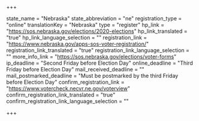 +++

state_name = "Nebraska"
state_abbreviation = "ne"
registration_type = "online"
translationKey = "Nebraska"
type = "register"
hp_link = "https://sos.nebraska.gov/elections/2020-elections"
hp_link_translated = "true"
hp_link_language_selection = ""
registration_link = "https://www.nebraska.gov/apps-sos-voter-registration/"
registration_link_translated = "true"
registration_link_language_selection = ""
more_info_link = "https://sos.nebraska.gov/elections/voter-forms"
ip_deadline = "Second Friday before Election Day"
online_deadline = "Third Friday before Election Day"
mail_received_deadline = ""
mail_postmarked_deadline = "Must be postmarked by the third Friday before Election Day"
confirm_registration_link = "https://www.votercheck.necvr.ne.gov/voterview"
confirm_registration_link_translated = "true"
confirm_registration_link_language_selection = ""

+++